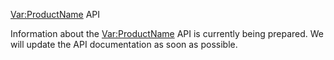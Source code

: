 <Var:ProductName> API

Information about the <Var:ProductName> API is currently being prepared. We will update the API documentation as soon as possible.
